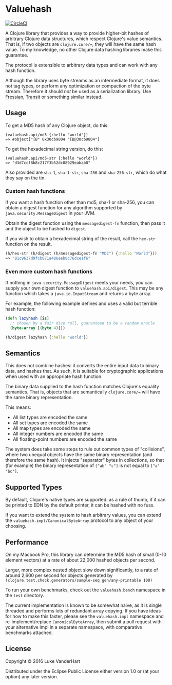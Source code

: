 # Valuehash


[![CircleCI](https://circleci.com/gh/arachne-framework/valuehash.svg?style=svg)](https://circleci.com/gh/arachne-framework/valuehash)


A Clojure library that provides a way to provide higher-bit hashes of arbitrary
Clojure data structures, which respect Clojure's value semantics. That is, if
two objects are `clojure.core/=`, they will have the same hash value. To my
knowledge, no other Clojure data hashing libraries make this guarantee.

The protocol is extensible to arbitrary data types and can work with any hash
function.

Although the library uses byte streams as an intermediate format, it does not
tag types, or perform any optimization or compaction of the byte stream. Therefore it should _not_ be used as a serialization library. Use
[Fressian](https://github.com/clojure/data.fressian),
[Transit](https://github.com/cognitect/transit-clj) or something similar
instead.

## Usage

To get a MD5 hash of any Clojure object, do this:

```
(valuehash.api/md5 {:hello "world"})
=> #object["[B" 0x30cb9804 "[B@30cb9804"]
```

To get the hexadecimal string version, do this:

```
(valuehash.api/md5-str {:hello "world"})
=> "d3d7ccf8b8c217f3b52dc08929eabab8"
```

Also provided are `sha-1`, `sha-1-str`, `sha-256` and `sha-256-str`, which do
what they say on the tin.

### Custom hash functions

If you want a hash function other than md5, sha-1 or sha-256, you can obtain a
digest function for any algorithm supported by `java.security.MessageDigest` in
your JVM.

Obtain the digest function using the `messagedigest-fn` function, then pass it
and the object to be hashed to `digest`.

If you wish to obtain a hexadecimal string of the result, call the `hex-str` function on the result.

```clojure
(h/hex-str (h/digest (h/messagedigest-fn "MD2") {:hello "World"}))
=> "81c9637d9fcb071a486eeb0c76dce1f6"
```

### Even more custom hash functions

If nothing in `java.security.MessageDigest` meets your needs, you can supply
your own digest function to `valuehash.api/digest`. This may be any function
which takes a `java.io.InputStream` and returns a byte array.

For example, the following example defines and uses a valid but terrible hash function:

```clojure
(defn lazyhash [is]
  ;; chosen by a fair dice roll, guaranteed to be a random oracle
  (byte-array [(byte 4)]))

(h/digest lazyhash {:hello "world"})
```
## Semantics

This does not combine hashes: it converts the entire input data to binary data,
and hashes that. As such, it is suitable for cryptographic applications when
used with an appropriate hash function.

The binary data supplied to the hash function matches Clojure's equality
semantics. That is, objects that are semantically `clojure.core/=` will have the
same binary representation.

This means:

- All list types are encoded the same
- All set types are encoded the same
- All map types are encoded the same
- All integer numbers are encoded the same
- All floating-point numbers are encoded the same

The system does take some steps to rule out common types of "collisions", where two unequal objects have the same binary representation (and therefore the same hash). It injects "separator" bytes in collections, so that (for example) the binary representation of `["ab" "c"]` is not equal to `["a" "bc"]`.

## Supported Types

By default, Clojure's native types are supported: as a rule of thumb, if it can be printed to EDN by the default printer, it can be hashed with no fuss.

If you want to extend the system to hash arbitrary values, you can extend the `valuehash.impl/CanonicalByteArray` protocol to any object of your choosing.

## Performance

On my Macbook Pro, this library can determine the MD5 hash of small (0-10
element vectors) at a rate of about 22,000 hashed objects per second.

Larger, more complex nested object slow down significantly, to a rate of around
2,600 per second for objects generated by
`(clojure.test.check.generators/sample-seq gen/any-printable 100)`

To run your own benchmarks, check out the `valuehash.bench` namespace in the
`test` directory.

The current implementation is known to be somewhat naive, as it is single
threaded and performs lots of redundant array copying. If you have ideas for
how to make this faster, please see the `valuehash.impl` namespace and
re-implement/replace `CanonicalByteArray`, then submit a pull request with your
alternative impl in a separate namespace, with comparative benchmarks attached.

## License

Copyright © 2016 Luke VanderHart

Distributed under the Eclipse Public License either version 1.0 or (at
your option) any later version.

